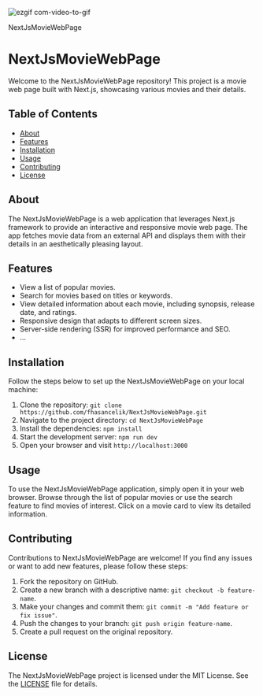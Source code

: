 ![ezgif com-video-to-gif](https://github.com/fhasancelik/NextJsMovieWebPage/assets/123208180/36cb0b36-4e57-4015-9c2d-7bcb99c771be)
<!DOCTYPE html>
<html>

<head>
  <meta charset="UTF-8">
  NextJsMovieWebPage
</head>

<body>
  <h1>NextJsMovieWebPage</h1>

  <p>Welcome to the NextJsMovieWebPage repository! This project is a movie web page built with Next.js, showcasing various movies and their details.</p>

  <h2>Table of Contents</h2>
  <ul>
    <li><a href="#about">About</a></li>
    <li><a href="#features">Features</a></li>
    <li><a href="#installation">Installation</a></li>
    <li><a href="#usage">Usage</a></li>
    <li><a href="#contributing">Contributing</a></li>
    <li><a href="#license">License</a></li>
  </ul>

  <h2 id="about">About</h2>
  <p>The NextJsMovieWebPage is a web application that leverages Next.js framework to provide an interactive and responsive movie web page. The app fetches movie data from an external API and displays them with their details in an aesthetically pleasing layout.</p>

  <h2 id="features">Features</h2>
  <ul>
    <li>View a list of popular movies.</li>
    <li>Search for movies based on titles or keywords.</li>
    <li>View detailed information about each movie, including synopsis, release date, and ratings.</li>
    <li>Responsive design that adapts to different screen sizes.</li>
    <li>Server-side rendering (SSR) for improved performance and SEO.</li>
    <li>...</li> <!-- Add more features here if applicable -->
  </ul>

  <h2 id="installation">Installation</h2>
  <p>Follow the steps below to set up the NextJsMovieWebPage on your local machine:</p>
  <ol>
    <li>Clone the repository: <code>git clone https://github.com/fhasancelik/NextJsMovieWebPage.git</code></li>
    <li>Navigate to the project directory: <code>cd NextJsMovieWebPage</code></li>
    <li>Install the dependencies: <code>npm install</code></li>
    <li>Start the development server: <code>npm run dev</code></li>
    <li>Open your browser and visit <code>http://localhost:3000</code></li>
  </ol>

  <h2 id="usage">Usage</h2>
  <p>To use the NextJsMovieWebPage application, simply open it in your web browser. Browse through the list of popular movies or use the search feature to find movies of interest. Click on a movie card to view its detailed information.</p>

  <h2 id="contributing">Contributing</h2>
  <p>Contributions to NextJsMovieWebPage are welcome! If you find any issues or want to add new features, please follow these steps:</p>
  <ol>
    <li>Fork the repository on GitHub.</li>
    <li>Create a new branch with a descriptive name: <code>git checkout -b feature-name</code>.</li>
    <li>Make your changes and commit them: <code>git commit -m "Add feature or fix issue"</code>.</li>
    <li>Push the changes to your branch: <code>git push origin feature-name</code>.</li>
    <li>Create a pull request on the original repository.</li>
  </ol>

  <h2 id="license">License</h2>
  <p>The NextJsMovieWebPage project is licensed under the MIT License. See the <a href="LICENSE">LICENSE</a> file for details.</p>

</body>

</html>
